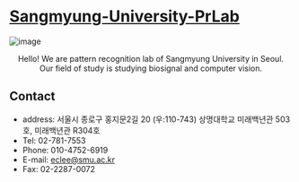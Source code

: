 # [Sangmyung-University-PrLab](https://pr.smu.ac.kr)

![image](https://user-images.githubusercontent.com/53998480/188071885-640fccbe-c574-4173-bfcb-8e0b393550ff.png)

<p align="center">
Hello! We are pattern recognition lab of Sangmyung University in Seoul.<br>
Our field of study is studying biosignal and computer vision.
</p>

## Contact
- address: 서울시 종로구 홍지문2길 20 (우:110-743) 상명대학교 미래백년관 503호, 미래백년관 R304호
- Tel: 02-781-7553
- Phone: 010-4752-6919
- E-mail: eclee@smu.ac.kr
- Fax: 02-2287-0072
